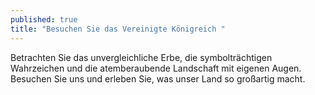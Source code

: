 ```yaml
---
published: true
title: "Besuchen Sie das Vereinigte Königreich "
---
```

Betrachten Sie das unvergleichliche Erbe, die symbolträchtigen Wahrzeichen und die atemberaubende Landschaft mit eigenen Augen. Besuchen Sie uns und erleben Sie, was unser Land so großartig macht.
